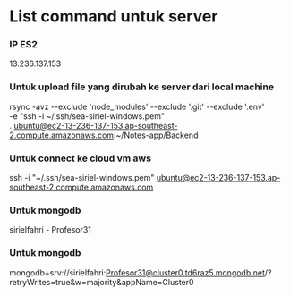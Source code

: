# **List command untuk server**

### **IP ES2**
13.236.137.153

### **Untuk upload file yang dirubah ke server dari local machine**
rsync -avz --exclude 'node_modules' --exclude '.git' --exclude '.env' \
-e "ssh -i ~/.ssh/sea-siriel-windows.pem" \
. ubuntu@ec2-13-236-137-153.ap-southeast-2.compute.amazonaws.com:~/Notes-app/Backend

### **Untuk connect ke cloud vm aws**
ssh -i "~/.ssh/sea-siriel-windows.pem" ubuntu@ec2-13-236-137-153.ap-southeast-2.compute.amazonaws.com

### **Untuk mongodb**
sirielfahri - Profesor31

### **Untuk mongodb**
mongodb+srv://sirielfahri:Profesor31@cluster0.td6raz5.mongodb.net/?retryWrites=true&w=majority&appName=Cluster0

                    
